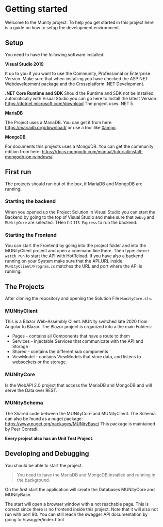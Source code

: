 # Getting started

Welcome to the Munity project. To help you get started in this project
here is a guide on how to setup the development environment.

## Setup

You need to have the following software installed:

__Visual Studio 2019__

It up to you if you want to use the Community, Professional or Enterprise Version.
Make sure that when installing you have checked the ASP.NET Webdevelopment package and 
the Crossplatform .NET Development.

__.NET Core Runtime and SDK__
Should the Runtime and SDK not be installed automatically with Visual Studio
you can go here to Install the latest Version: https://dotnet.microsoft.com/download
The project uses .NET 5

__MariaDB__

The Project uses a MariaDB. You can get it from here: https://mariadb.org/download/
or use a tool like [Xampp](https://www.apachefriends.org/de/index.html).

__MongoDB__

For documents this projects uses a MongoDB. You can get the community edition from here: 
https://docs.mongodb.com/manual/tutorial/install-mongodb-on-windows/.

## First run

The projects should run out of the box, if MariaDB and MongoDB are running.

### Starting the backend

When you opened up the Project Solution in Visual Studio you can start the Backend by going to the top of Visual Studio and make sure that ```Debug``` and ```MUNityCore``` are selected. THen hit ```IIS Express``` to run the backend.

### Starting the Frontend

You can start the Frontend by going into the project folder and into the MUNityClient project and open a command line there. Then type:
```dotnet watch run``` to start the API with HotReload. If you have also a backend running on your System make sure that the API_URL inside ```MUNityClient/Program.cs``` matches the URL and port where the API is running.

## The Projects

After cloning the repository and opening the Solution File ```MunityCore.sln```.

### MUNityClient

This is a Blazor Web-Assembly Client. MUNity switched late 2020 from Angular to Blazor. The Blazor project is organized into a the main Folders:
* Pages - contains all Components that have a route to them
* Services - Injectable Services that communicate with the API and Storage
* Shared - contains the different sub components
* ViewModel - contains ViewModels that store data, and listens to websockets or the storage.

### MUNityCore
Is the WebAPI 2.0 project that access the MariaDB and MongoDB and will serve the Data over REST.

### MUNitySchema
The Shared code between the MUNityCore and MUNityClient. The Schema can also be found as a nuget package: https://www.nuget.org/packages/MUNityBase/
This package is maintained by Peer Conradi.

__Every project also has an Unit Test Project.__

## Developing and Debugging

You should be able to start the project.

> You need to have the MariaDB and MongoDB installed and running in the background.

On the first start the application will create the Databases MUNityCore and MUNityBase. 

The start will open a browser window with a not reachable page. This is correct since there is 
no frontend inside this project. Note that it will also not run with  port 80. You can still reach the
swagger API documentation by going to /swagger/index.html